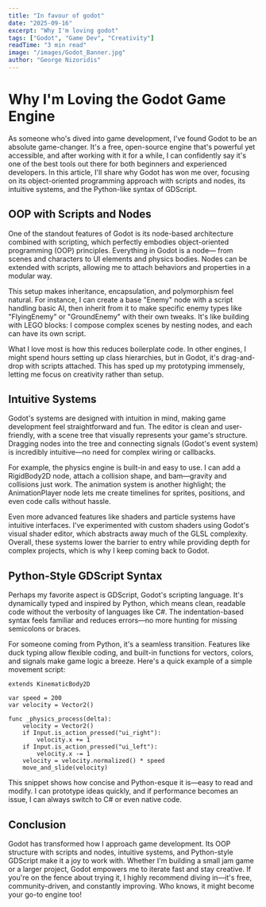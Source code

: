 ```yaml
---
title: "In favour of godot"
date: "2025-09-16"
excerpt: "Why I'm loving godot"
tags: ["Godot", "Game Dev", "Creativity"]
readTime: "3 min read"
image: "/images/Godot_Banner.jpg"
author: "George Nizoridis"
---
```


# Why I'm Loving the Godot Game Engine

As someone who's dived into game development, I've found Godot to be an absolute game-changer. It's a free, open-source engine that's powerful yet accessible, and after working with it for a while, I can confidently say it's one of the best tools out there for both beginners and experienced developers. In this article, I'll share why Godot has won me over, focusing on its object-oriented programming approach with scripts and nodes, its intuitive systems, and the Python-like syntax of GDScript.

## OOP with Scripts and Nodes

One of the standout features of Godot is its node-based architecture combined with scripting, which perfectly embodies object-oriented programming (OOP) principles. Everything in Godot is a node— from scenes and characters to UI elements and physics bodies. Nodes can be extended with scripts, allowing me to attach behaviors and properties in a modular way.

This setup makes inheritance, encapsulation, and polymorphism feel natural. For instance, I can create a base "Enemy" node with a script handling basic AI, then inherit from it to make specific enemy types like "FlyingEnemy" or "GroundEnemy" with their own tweaks. It's like building with LEGO blocks: I compose complex scenes by nesting nodes, and each can have its own script.

What I love most is how this reduces boilerplate code. In other engines, I might spend hours setting up class hierarchies, but in Godot, it's drag-and-drop with scripts attached. This has sped up my prototyping immensely, letting me focus on creativity rather than setup.

## Intuitive Systems

Godot's systems are designed with intuition in mind, making game development feel straightforward and fun. The editor is clean and user-friendly, with a scene tree that visually represents your game's structure. Dragging nodes into the tree and connecting signals (Godot's event system) is incredibly intuitive—no need for complex wiring or callbacks.

For example, the physics engine is built-in and easy to use. I can add a RigidBody2D node, attach a collision shape, and bam—gravity and collisions just work. The animation system is another highlight; the AnimationPlayer node lets me create timelines for sprites, positions, and even code calls without hassle.

Even more advanced features like shaders and particle systems have intuitive interfaces. I've experimented with custom shaders using Godot's visual shader editor, which abstracts away much of the GLSL complexity. Overall, these systems lower the barrier to entry while providing depth for complex projects, which is why I keep coming back to Godot.

## Python-Style GDScript Syntax

Perhaps my favorite aspect is GDScript, Godot's scripting language. It's dynamically typed and inspired by Python, which means clean, readable code without the verbosity of languages like C#. The indentation-based syntax feels familiar and reduces errors—no more hunting for missing semicolons or braces.

For someone coming from Python, it's a seamless transition. Features like duck typing allow flexible coding, and built-in functions for vectors, colors, and signals make game logic a breeze. Here's a quick example of a simple movement script:

```gdscript
extends KinematicBody2D

var speed = 200
var velocity = Vector2()

func _physics_process(delta):
    velocity = Vector2()
    if Input.is_action_pressed("ui_right"):
        velocity.x += 1
    if Input.is_action_pressed("ui_left"):
        velocity.x -= 1
    velocity = velocity.normalized() * speed
    move_and_slide(velocity)
```

This snippet shows how concise and Python-esque it is—easy to read and modify. I can prototype ideas quickly, and if performance becomes an issue, I can always switch to C# or even native code.

## Conclusion

Godot has transformed how I approach game development. Its OOP structure with scripts and nodes, intuitive systems, and Python-style GDScript make it a joy to work with. Whether I'm building a small jam game or a larger project, Godot empowers me to iterate fast and stay creative. If you're on the fence about trying it, I highly recommend diving in—it's free, community-driven, and constantly improving. Who knows, it might become your go-to engine too!
